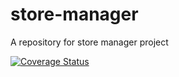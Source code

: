 # store-manager
A repository for store manager project

<a href='https://coveralls.io/github/ebzeal/store-manager?branch=master'><img src='https://coveralls.io/repos/github/ebzeal/store-manager/badge.svg?branch=master' alt='Coverage Status' /></a>
